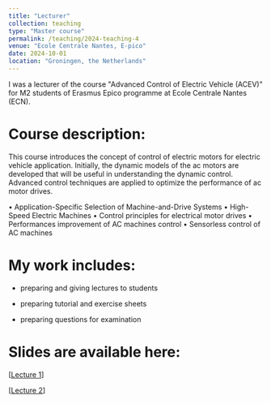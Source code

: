 ```yaml
---
title: "Lecturer"
collection: teaching
type: "Master course"
permalink: /teaching/2024-teaching-4
venue: "Ecole Centrale Nantes, E-pico"
date: 2024-10-01
location: "Groningen, the Netherlands"
---
```

I was a lecturer of the course "Advanced Control of Electric Vehicle (ACEV)" for M2 students of Erasmus Epico programme at Ecole Centrale Nantes (ECN).  


Course description:
======

This course introduces the concept of control of electric motors for electric vehicle application. Initially, the dynamic models of the ac motors are developed that will be useful in understanding the dynamic control. Advanced control techniques are applied to optimize the performance of ac motor drives. 

• Application-Specific Selection of Machine-and-Drive Systems
• High-Speed Electric Machines
• Control principles for electrical motor drives
• Performances improvement of AC machines control
• Sensorless control of AC machines



My work includes:
======

* preparing and giving lectures to students

* preparing tutorial and exercise sheets

* preparing questions for examination


Slides are available here:
======

\[[Lecture 1](http://chenyahao.github.io/files/Lecture_ACEV1.pdf)\]

\[[Lecture 2](http://chenyahao.github.io/files/Lecture_ACEV2.pdf)\]
 









